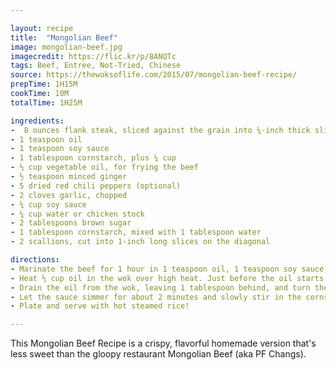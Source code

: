 ```yaml
---

layout: recipe
title:  "Mongolian Beef"
image: mongolian-beef.jpg
imagecredit: https://flic.kr/p/8ANQTc
tags: Beef, Entree, Not-Tried, Chinese
source: https://thewoksoflife.com/2015/07/mongolian-beef-recipe/
prepTime: 1H15M
cookTime: 10M
totalTime: 1H25M

ingredients:
-  8 ounces flank steak, sliced against the grain into ¼-inch thick slices
- 1 teaspoon oil
- 1 teaspoon soy sauce
- 1 tablespoon cornstarch, plus ¼ cup
- ⅓ cup vegetable oil, for frying the beef
- ½ teaspoon minced ginger
- 5 dried red chili peppers (optional)
- 2 cloves garlic, chopped
- ¼ cup soy sauce
- ¼ cup water or chicken stock
- 2 tablespoons brown sugar
- 1 tablespoon cornstarch, mixed with 1 tablespoon water
- 2 scallions, cut into 1-inch long slices on the diagonal

directions:
- Marinate the beef for 1 hour in 1 teaspoon oil, 1 teaspoon soy sauce, and 1 tablespoon cornstarch. Dredge the meat in the remaining ¼ cup of cornstarch until lightly coated.
- Heat ⅓ cup oil in the wok over high heat. Just before the oil starts to smoke, spread the flank steak pieces evenly in the wok, and let sear for 1 minute (depending upon the heat of your wok). Turn over and let the other side sear for another 30 seconds. Remove to a sheet pan; tilt it slightly to let the oil drain to one side (lean it on a cookbook or cutting board). The beef should be seared with a crusty coating.
- Drain the oil from the wok, leaving 1 tablespoon behind, and turn the heat to medium-high. Add the ginger and dried chili peppers, if using. After about 15 seconds, add the garlic. Stir for another 10 seconds and add the soy sauce and chicken stock (or water). Bring the sauce to a simmer, add the brown sugar, and stir until dissolved.
- Let the sauce simmer for about 2 minutes and slowly stir in the cornstarch slurry mixture--until the sauce coats the back of a spoon. Add the beef and scallions and toss everything for another 30 seconds. There should be almost no liquid as the sauce should be clinging to the beef. If you still have sauce, increase the heat slightly and stir until thickened.
- Plate and serve with hot steamed rice!

---
```


This Mongolian Beef Recipe is a crispy, flavorful homemade version that's less sweet than the gloopy restaurant Mongolian Beef (aka PF Changs).


